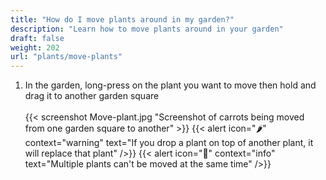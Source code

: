 ```yaml
---
title: "How do I move plants around in my garden?"
description: "Learn how to move plants around in your garden"
draft: false
weight: 202
url: "plants/move-plants"
---
```


1. In the garden, long-press on the plant you want to move then hold and drag it to another garden square<br /><br />
{{< screenshot Move-plant.jpg "Screenshot of carrots being moved from one garden square to another" >}}
{{< alert icon="🌶️" context="warning" text="If you drop a plant on top of another plant, it will replace that plant" />}}
{{< alert icon="🥬" context="info" text="Multiple plants can't be moved at the same time" />}}
